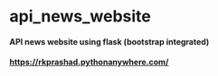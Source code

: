 # api_news_website
#### API news website using flask (bootstrap integrated)
#### https://rkprashad.pythonanywhere.com/
